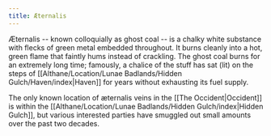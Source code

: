 ```yaml
---
title: Æternalis
---
```


Æternalis -- known colloquially as ghost coal -- is a chalky white substance with flecks of green metal embedded throughout. It burns cleanly into a hot, green flame that faintly hums instead of crackling. The ghost coal burns for an extremely long time; famously, a chalice of the stuff has sat (lit) on the steps of [[Althane/Location/Lunae Badlands/Hidden Gulch/Haven/index|Haven]] for years without exhausting its fuel supply.

The only known location of æternalis veins in the [[The Occident|Occident]] is within the [[Althane/Location/Lunae Badlands/Hidden Gulch/index|Hidden Gulch]], but various interested parties have smuggled out small amounts over the past two decades.
